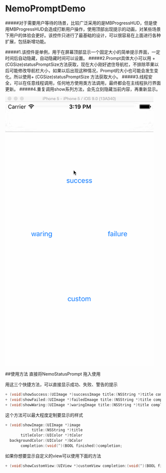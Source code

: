 # NemoPromptDemo
#####对于需要用户等待的场景，比较广泛采用的是MBProgressHUD，但是使用MBProgressHUD会造成打断用户操作，使用顶部出现提示的动画，对某些场景下用户的体验会更好。该控件只进行了最基础的设计，可以很容易在上面进行各种扩展，包括新增功能。

#####1.该控件是单例，用于在屏幕顶部显示一个固定大小的简单提示界面，一定时间后自动隐藏，自动隐藏时间可以设置。
#####2.Prompt具体大小可以用 + (CGSize)statusPromptSize方法获取，现在大小刚好遮住导航栏，不排除苹果以后可能修改导航栏大小，如果以后出现这种情况，Prompt的大小也可能会发生变化。所以使用+ (CGSize)statusPromptSize 方法获取大小。
#####3.线程安全，可以在任意线程调用，任何地方使用类方法调用，最终都会在主线程执行界面更新。
#####4.重复调用show系列方法，会先立刻隐藏当前内容，再重新显示。


![NemoStatusPrompt](https://raw.githubusercontent.com/NemoAir/IMAGES/master/NemoStatusPrompt.gif)

##使用方法 直接将NemoStatusPrompt 拖入使用

用这三个快捷方法，可以直接显示成功、失败、警告的提示
```Objective-C
+ (void)showSuccess:(UIImage *)successImage title:(NSString *)title completion:(void(^)(BOOL finished))completion;
+ (void)showFailed:(UIImage *)failedImaage title:(NSString *)title completion:(void(^)(BOOL finished))completion;
+ (void)showWaring:(UIImage *)waringImage title:(NSString *)title completion:(void(^)(BOOL finished))completion;
```

这个方法可以最大程度定制要显示的样式
```Objective-C
+ (void)showImage:(UIImage *)image
            title:(NSString *)title
       titleColor:(UIColor *)tColor
  backgroundColor:(UIColor *)bColor
       completion:(void(^)(BOOL finished))completion;
 ```

如果你想要显示自定义的view可以使用下面的方法
```Objective-C
+ (void)showCustomView:(UIView *)customView completion:(void(^)(BOOL finished))completion;
```
